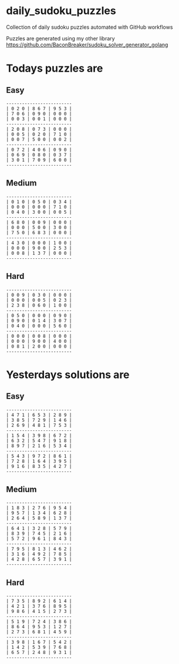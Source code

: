
# daily_sudoku_puzzles 

Collection of daily sudoku puzzles automated with GitHub workflows 

Puzzles are generated using my other library https://github.com/BaconBreaker/sudoku_solver_generator_golang 
 

# Todays puzzles are 

## Easy 

```
-------------------------
| 0 2 0 | 8 6 7 | 9 5 3 | 
| 7 0 6 | 0 9 0 | 0 0 0 | 
| 0 0 3 | 0 0 1 | 0 0 0 | 
-------------------------
| 2 0 8 | 0 7 3 | 0 0 0 | 
| 0 0 5 | 0 2 0 | 7 1 0 | 
| 0 0 7 | 5 0 0 | 0 0 2 | 
-------------------------
| 0 7 2 | 4 0 6 | 0 9 0 | 
| 0 6 9 | 0 8 0 | 0 3 7 | 
| 3 0 1 | 7 0 9 | 6 0 0 | 
-------------------------
```
## Medium 

```
-------------------------
| 0 1 0 | 0 5 0 | 0 3 4 | 
| 0 0 0 | 0 0 0 | 7 1 0 | 
| 0 4 0 | 3 0 0 | 0 0 5 | 
-------------------------
| 6 8 0 | 0 0 9 | 0 0 0 | 
| 0 0 0 | 5 0 0 | 3 0 0 | 
| 7 5 0 | 6 8 3 | 0 0 0 | 
-------------------------
| 4 3 0 | 0 0 0 | 1 0 0 | 
| 0 0 0 | 9 0 0 | 2 5 3 | 
| 0 0 8 | 1 3 7 | 0 0 0 | 
-------------------------
```
## Hard 

```
-------------------------
| 0 0 9 | 0 3 0 | 0 0 0 | 
| 0 0 0 | 0 0 5 | 0 2 3 | 
| 2 3 8 | 0 6 0 | 1 0 0 | 
-------------------------
| 0 5 0 | 0 0 0 | 0 9 0 | 
| 0 9 0 | 0 1 4 | 3 0 7 | 
| 0 4 0 | 0 0 0 | 5 6 0 | 
-------------------------
| 0 0 0 | 0 0 8 | 0 0 0 | 
| 0 0 0 | 9 0 0 | 4 0 0 | 
| 0 8 1 | 2 0 0 | 0 0 0 | 
-------------------------
```
# Yesterdays solutions are 

## Easy 

```
-------------------------
| 4 7 1 | 6 5 3 | 2 8 9 | 
| 3 8 5 | 7 2 9 | 1 4 6 | 
| 2 6 9 | 4 8 1 | 7 5 3 | 
-------------------------
| 1 5 4 | 3 9 8 | 6 7 2 | 
| 6 3 2 | 5 4 7 | 9 1 8 | 
| 8 9 7 | 2 1 6 | 5 3 4 | 
-------------------------
| 5 4 3 | 9 7 2 | 8 6 1 | 
| 7 2 8 | 1 6 4 | 3 9 5 | 
| 9 1 6 | 8 3 5 | 4 2 7 | 
-------------------------
```
## Medium 

```
-------------------------
| 1 8 3 | 2 7 6 | 9 5 4 | 
| 9 5 7 | 1 3 4 | 6 2 8 | 
| 2 6 4 | 5 8 9 | 1 3 7 | 
-------------------------
| 6 4 1 | 3 2 8 | 5 7 9 | 
| 8 3 9 | 7 4 5 | 2 1 6 | 
| 5 7 2 | 9 6 1 | 8 4 3 | 
-------------------------
| 7 9 5 | 8 1 3 | 4 6 2 | 
| 3 1 6 | 4 9 2 | 7 8 5 | 
| 4 2 8 | 6 5 7 | 3 9 1 | 
-------------------------
```
## Hard 

```
-------------------------
| 7 3 5 | 8 9 2 | 6 1 4 | 
| 4 2 1 | 3 7 6 | 8 9 5 | 
| 9 8 6 | 4 1 5 | 2 7 3 | 
-------------------------
| 5 1 9 | 7 2 4 | 3 8 6 | 
| 8 6 4 | 9 5 3 | 1 2 7 | 
| 2 7 3 | 6 8 1 | 4 5 9 | 
-------------------------
| 3 9 8 | 1 6 7 | 5 4 2 | 
| 1 4 2 | 5 3 9 | 7 6 8 | 
| 6 5 7 | 2 4 8 | 9 3 1 | 
-------------------------
```

